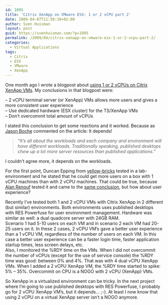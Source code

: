 ```yaml
---
id: 1095
title: 'Citrix XenApp on VMware ESX: 1 or 2 vCPU part 2'
date: 2009-04-07T11:50:18+02:00
author: Sven Huisman
layout: post
guid: https://svenhuisman.com/?p=1095
permalink: /2009/04/citrix-xenapp-on-vmware-esx-1-or-2-vcpu-part-2/
categories:
  - Virtual Applications
tags:
  - Citrix
  - ESX
  - VMware
  - XenApp
---
```

One month ago I wrote a blogpost about <a title="XenApp on ESX: 1 or 2 vCPU" href="https://svenhuisman.com/2009/03/citrix-xenapp-on-vmware-esx-1-or-2-vcpu/" target="_blank">using 1 or 2 vCPUs on Citrix XenApp VMs</a>. My conclusions in that blogpost were:

&#8211; 2 vCPU terminal server (or XenApp) VMs allows more users and gives a more consistent user experience  
&#8211; Use dedicated hardware (ESX cluster) for the TS/XenApp VMs  
&#8211; Don’t overcommit total amount of vCPUs

I stated this conclusion to get some reactions and it worked. Because as <a title="Boche.net" href="http://www.boche.net/blog/" target="_blank">Jason Boche</a> commented on the article: It depends!<!--more-->

> _&#8220;It’s all about the workloads and each company and environment will have different workloads. Traditionally speaking, published desktops chew up a lot more server resources than published applications.&#8221;_

I couldn&#8217;t agree more, it depends on the workloads.

For the first point, Duncan Epping from <a title="Yellow-Bricks" href="http://www.yellow-bricks.com/2009/03/06/virtualized-mmu-and-tp/" target="_blank">yellow-bricks</a> tested in a lab-environment and he stated that he could get more users on a box with 1 vCPU machines than with 2 vCPU machines. That could be true, because <a title="www.virtu-al.net" href="http://www.virtu-al.net" target="_blank">Alan Renouf</a> tested it and came to the [same conclusion](http://www.virtu-al.net/2008/11/29/citrix-on-vmware-1vcpu-or-2vcpu/ "virtu-al.net - XenApp"), but how about user experience?

Recently I&#8217;ve tested both 1 and 2 vCPU VMs with Citrix XenApp in 2 different (but similar) environments. Both environments uses published desktops with RES Powerfuse for user environment management. Hardware was similar as well: a dual quadcore server with 24GB RAM.  
Scenario 1 had 5-10 users on each VM and in scenario 2 each VM had 20-25 users on it. In these 2 cases, 2 vCPU VM&#8217;s gave a better user experience than a 1 vCPU VM, regardless of the number of users on each VM. In this case a better user experience can be a faster login time, faster application startup times, less screen delays, etc.  
Also, I monitored the %RDY time on the VMs. When I did not overcommit the number of vCPUs (except for the use of service console) the %RDY time was good: between 0% and 4%. That was with 4 dual vCPU XenApp VMs. When I added a 2 vCPU XenApp VM, the %RDY time started to spike: 5% &#8211; 35%. Overcommit on CPU is a NOGO with 2 vCPU (XenApp) VMs.

So XenApp in a virtualized environment can be tricky. In the next project where I&#8217;m going to use published desktops with RES Powerfuse, I probably go for 2 vCPU XenApp VM&#8217;s, but it depends&#8230; ;-). At least I now know that using 2 vCPU on a virtual XenApp server isn&#8217;t a NOGO anymore.